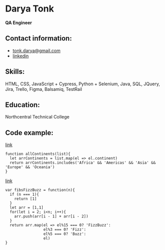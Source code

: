 # **Darya Tonk**
__QA Engineer__

## __Contact information:__
* tonk.darya@gmail.com
* [linkedin](https://www.linkedin.com/in/daryatonk/)

## __Skills:__
HTML, CSS, JavaScript + Cypress, Python + Selenium, Java, SQL, JQuery, Jira, Trello, Figma, Balsamiq, TestRail

## __Education:__
Northcentral Technical College 

## __Code example:__

[link](https://www.codewars.com/kata/58291fea7ff3f640980000f9/train/javascript)
```
function allContinents(list){
  let arrContinents = list.map(el => el.continent)
  return arrContinents.includes('Africa' && 'Americas' && 'Asia' && 'Europe' && 'Oceania') 
}
```


[link](https://www.codewars.com/kata/57bf599f102a39bb1e000ae5)
```
var fibsFizzBuzz = function(n){
  if (n === 1){
    return [1]
  }
  let arr = [1,1]
  for(let i = 2; i<n; i++){
    arr.push(arr[i - 1] + arr[i - 2])
  }
  return arr.map(el => el%15 === 0? 'FizzBuzz':
                 el%3 === 0? 'Fizz':
                 el%5 === 0? 'Buzz':
                 el)
}
```





